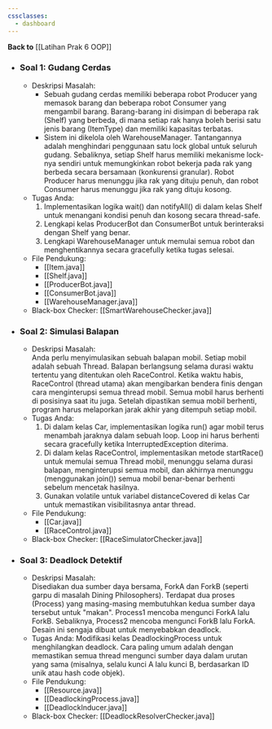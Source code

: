 ```yaml
---
cssclasses:
  - dashboard
---
```

__Back to__ [[Latihan Prak 6 OOP]]

- ### Soal 1: Gudang Cerdas
	- Deskripsi Masalah:  
		- Sebuah gudang cerdas memiliki beberapa robot Producer yang memasok barang dan beberapa robot Consumer yang mengambil barang. Barang-barang ini disimpan di beberapa rak (Shelf) yang berbeda, di mana setiap rak hanya boleh berisi satu jenis barang (ItemType) dan memiliki kapasitas terbatas.  
		- Sistem ini dikelola oleh WarehouseManager. Tantangannya adalah menghindari penggunaan satu lock global untuk seluruh gudang. Sebaliknya, setiap Shelf harus memiliki mekanisme lock-nya sendiri untuk memungkinkan robot bekerja pada rak yang berbeda secara bersamaan (konkurensi granular). Robot Producer harus menunggu jika rak yang dituju penuh, dan robot Consumer harus menunggu jika rak yang dituju kosong.
	- Tugas Anda:
		1. Implementasikan logika wait() dan notifyAll() di dalam kelas Shelf untuk menangani kondisi penuh dan kosong secara thread-safe.
		2. Lengkapi kelas ProducerBot dan ConsumerBot untuk berinteraksi dengan Shelf yang benar.
		3. Lengkapi WarehouseManager untuk memulai semua robot dan menghentikannya secara gracefully ketika tugas selesai.
	- File Pendukung:
		- [[Item.java]]
		- [[Shelf.java]]
		- [[ProducerBot.java]]
		- [[ConsumerBot.java]]
		- [[WarehouseManager.java]]
	- Black-box Checker: [[SmartWarehouseChecker.java]]
    

- ### Soal 2: Simulasi Balapan
	- Deskripsi Masalah:  
	    Anda perlu menyimulasikan sebuah balapan mobil. Setiap mobil adalah sebuah Thread. Balapan berlangsung selama durasi waktu tertentu yang ditentukan oleh RaceControl. Ketika waktu habis, RaceControl (thread utama) akan mengibarkan bendera finis dengan cara menginterupsi semua thread mobil. Semua mobil harus berhenti di posisinya saat itu juga. Setelah dipastikan semua mobil berhenti, program harus melaporkan jarak akhir yang ditempuh setiap mobil. 
	- Tugas Anda:
		1. Di dalam kelas Car, implementasikan logika run() agar mobil terus menambah jaraknya dalam sebuah loop. Loop ini harus berhenti secara gracefully ketika InterruptedException diterima.
		2. Di dalam kelas RaceControl, implementasikan metode startRace() untuk memulai semua Thread mobil, menunggu selama durasi balapan, menginterupsi semua mobil, dan akhirnya menunggu (menggunakan join()) semua mobil benar-benar berhenti sebelum mencetak hasilnya.
		3. Gunakan volatile untuk variabel distanceCovered di kelas Car untuk memastikan visibilitasnya antar thread.
	- File Pendukung:
		- [[Car.java]]
		- [[RaceControl.java]]
	- Black-box Checker: [[RaceSimulatorChecker.java]]
    
- ### Soal 3: Deadlock Detektif
	- Deskripsi Masalah:  
	  Disediakan dua sumber daya bersama, ForkA dan ForkB (seperti garpu di masalah Dining Philosophers). Terdapat dua proses (Process) yang masing-masing membutuhkan kedua sumber daya tersebut untuk "makan". Process1 mencoba mengunci ForkA lalu ForkB. Sebaliknya, Process2 mencoba mengunci ForkB lalu ForkA. Desain ini sengaja dibuat untuk menyebabkan deadlock.
	- Tugas Anda:
	  Modifikasi kelas DeadlockingProcess untuk menghilangkan deadlock. Cara paling umum adalah dengan memastikan semua thread mengunci sumber daya dalam urutan yang sama (misalnya, selalu kunci A lalu kunci B, berdasarkan ID unik atau hash code objek).
	- File Pendukung:
		- [[Resource.java]]
		- [[DeadlockingProcess.java]]
		- [[DeadlockInducer.java]]
	- Black-box Checker: [[DeadlockResolverChecker.java]]